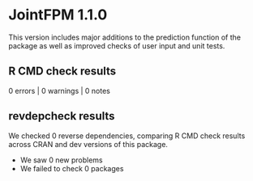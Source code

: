 # JointFPM 1.1.0

This version includes major additions to the prediction function of the package as well as improved checks of user input and unit tests.

## R CMD check results
0 errors | 0 warnings | 0 notes

## revdepcheck results

We checked 0 reverse dependencies, comparing R CMD check results across CRAN and dev versions of this package.

 * We saw 0 new problems
 * We failed to check 0 packages
